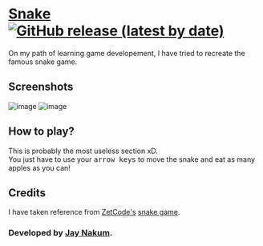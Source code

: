 # [Snake](https://github.com/JayNakum/Snake) [![GitHub release (latest by date)](https://img.shields.io/github/v/release/JayNakum/Snake?label=Download&style=for-the-badge)](https://github.com/JayNakum/Snake/releases)
On my path of learning game developement, I have tried to recreate the famous snake game.

## Screenshots
![image](https://user-images.githubusercontent.com/45930809/147413523-d90a2dbc-df19-41e8-a8d7-12a3ebd13ba8.png)
![image](https://user-images.githubusercontent.com/45930809/147413533-13c974bb-abfd-42d6-8334-01f69d26d69a.png)

## How to play?
This is probably the most useless section xD.  
You just have to use your <kbd>arrow keys</kbd> to move the snake and eat as many apples as you can!

## Credits
I have taken reference from [ZetCode's](https://zetcode.com) [snake game](https://github.com/janbodnar/Java-Snake-Game).

### Developed by [Jay Nakum](https://jaynakum.github.io).
